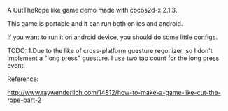 A CutTheRope like game demo made with cocos2d-x 2.1.3.

This game is portable and it can run both on ios and android.

If you want to run it on android device, you should do some little configs.

TODO:
1.Due to the like of cross-platform guesture regonizer, so I don't implement
a "long press" guesture. I use two tap count for the long press event.




Reference:

http://www.raywenderlich.com/14812/how-to-make-a-game-like-cut-the-rope-part-2
